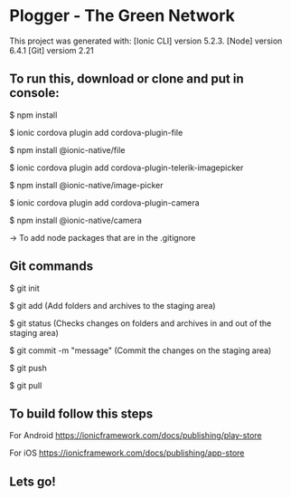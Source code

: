 # Plogger - The Green Network

This project was generated with: 
[Ionic CLI] version 5.2.3.
[Node] version 6.4.1
[Git] versiom 2.21

## To run this, download or clone and put in console:

$ npm install

$ ionic cordova plugin add cordova-plugin-file

$ npm install @ionic-native/file

$ ionic cordova plugin add cordova-plugin-telerik-imagepicker

$ npm install @ionic-native/image-picker

$ ionic cordova plugin add cordova-plugin-camera

$ npm install @ionic-native/camera

-> To add node packages that are in the .gitignore

## Git commands

$ git init

$ git add 
(Add folders and archives to the staging area)

$ git status
(Checks changes on folders and archives in and out of the staging area)

$ git commit -m "message"
(Commit the changes on the staging area)

$ git push

$ git pull

## To build follow this steps

For Android
https://ionicframework.com/docs/publishing/play-store

For iOS
https://ionicframework.com/docs/publishing/app-store

## Lets go!




